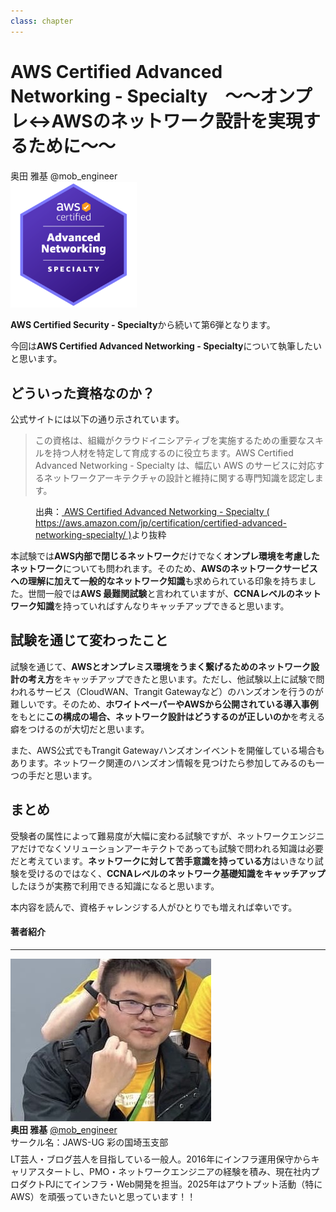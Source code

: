 ```yaml
---
class: chapter
---
```


# AWS Certified Advanced Networking - Specialty　～～オンプレ↔AWSのネットワーク設計を実現するために～～

<div class="flush-right">
奥田 雅基 @mob_engineer
</div>

<img src="images/chap-mob_engineer-certificates/aws-certified-advanced-networking-specialty.png" width="40%">


**AWS Certified Security - Specialty**から続いて第6弾となります。

今回は**AWS Certified Advanced Networking - Specialty**について執筆したいと思います。

## どういった資格なのか？

公式サイトには以下の通り示されています。

>この資格は、組織がクラウドイニシアティブを実施するための重要なスキルを持つ人材を特定して育成するのに役立ちます。AWS Certified Advanced Networking - Specialty は、幅広い AWS のサービスに対応するネットワークアーキテクチャの設計と維持に関する専門知識を認定します。

<figure><figcaption>出典：<a href="https://aws.amazon.com/jp/certification/certified-advanced-networking-specialty/"> AWS Certified Advanced Networking - Specialty ( https://aws.amazon.com/jp/certification/certified-advanced-networking-specialty/ )</a>より抜粋</figcaption></figure>

本試験では**AWS内部で閉じるネットワーク**だけでなく**オンプレ環境を考慮したネットワーク**についても問われます。そのため、**AWSのネットワークサービスへの理解に加えて一般的なネットワーク知識**も求められている印象を持ちました。世間一般では**AWS 最難関試験**と言われていますが、**CCNAレベルのネットワーク知識**を持っていればすんなりキャッチアップできると思います。

## 試験を通じて変わったこと

試験を通じて、**AWSとオンプレミス環境をうまく繋げるためのネットワーク設計の考え方**をキャッチアップできたと思います。ただし、他試験以上に試験で問われるサービス（CloudWAN、Trangit Gatewayなど）のハンズオンを行うのが難しいです。そのため、**ホワイトペーパーやAWSから公開されている導入事例**をもとに**この構成の場合、ネットワーク設計はどうするのが正しいのか**を考える癖をつけるのが大切だと思います。

また、AWS公式でもTrangit Gatewayハンズオンイベントを開催している場合もあります。ネットワーク関連のハンズオン情報を見つけたら参加してみるのも一つの手だと思います。

## まとめ

受験者の属性によって難易度が大幅に変わる試験ですが、ネットワークエンジニアだけでなくソリューションアーキテクトであっても試験で問われる知識は必要だと考えています。**ネットワークに対して苦手意識を持っている方**はいきなり試験を受けるのではなく、**CCNAレベルのネットワーク基礎知識をキャッチアップ**したほうが実務で利用できる知識になると思います。

本内容を読んで、資格チャレンジする人がひとりでも増えれば幸いです。

#### 著者紹介

---

<div class="author-profile">
    <img src="images/mobengineer.png">
    <div>
        <div>
            <b>奥田 雅基</b>
            <a href="https://x.com/mob_engineer">@mob_engineer</a>
        </div>
        <div>
            サークル名：JAWS-UG 彩の国埼玉支部
        </div>
    </div>
</div>
<p style="margin-top: 0.5em; margin-bottom: 2em;">
LT芸人・ブログ芸人を目指している一般人。2016年にインフラ運用保守からキャリアスタートし、PMO・ネットワークエンジニアの経験を積み、現在社内プロダクトPJにてインフラ・Web開発を担当。2025年はアウトプット活動（特にAWS）を頑張っていきたいと思っています！！
</p>